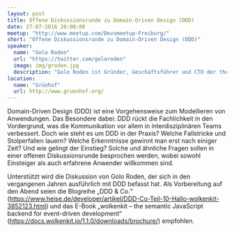 ```yaml
---
layout: post
title: Offene Diskussionsrunde zu Domain-Driven Design (DDD)
date: 27-07-2016 20:00:00
meetup: "http://www.meetup.com/Devsmeetup-Freiburg/"
short: "Offene Diskussionsrunde zu Domain-Driven Design (DDD)"
speaker:
  name: "Golo Roden"
  url: "https://twitter.com/goloroden"
  image: img/groden.jpg
  description: "Golo Roden ist Gründer, Geschäftsführer und CTO der the native web GmbH, einem auf native Webtechnologien wie HTML und JavaScript spezialisierten Unternehmen. Er ist zweifacher MVP für C# und der Autor von „Node.js & Co.“, dem ersten deutschsprachigen Buch zu Node.js."
location:
  name: "Grünhof"
  url: http://www.gruenhof.org/
---
```


Domain-Driven Design (DDD) ist eine Vorgehensweise zum Modellieren von Anwendungen. Das Besondere dabei: DDD rückt die Fachlichkeit in den Vordergrund, was die Kommunikation vor allem in interdisziplinären Teams verbessert. Doch wie steht es um DDD in der Praxis? Welche Fallstricke und Stolperfallen lauern? Welche Erkenntnisse gewinnt man erst nach einiger Zeit? Und wie gelingt der Einstieg? Solche und ähnliche Fragen sollen in einer offenen Diskussionsrunde besprochen werden, wobei sowohl Einsteiger als auch erfahrene Anwender willkommen sind.

Unterstützt wird die Diskussion von Golo Roden, der sich in den vergangenen Jahren ausführlich mit DDD befasst hat. Als Vorbereitung auf den Abend seien die Blogreihe „DDD & Co.“ (https://www.heise.de/developer/artikel/DDD-Co-Teil-10-Hallo-wolkenkit-3852123.html) und das E-Book „wolkenkit – the semantic JavaScript backend for event-driven development“ (https://docs.wolkenkit.io/1.1.0/downloads/brochure/) empfohlen.
